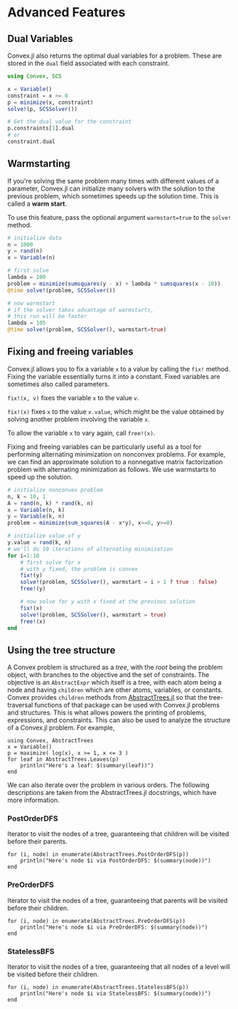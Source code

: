 Advanced Features
=================

Dual Variables
--------------

Convex.jl also returns the optimal dual variables for a problem. These
are stored in the `dual` field associated with each constraint.

```julia
using Convex, SCS

x = Variable()
constraint = x >= 0
p = minimize(x, constraint)
solve!(p, SCSSolver())

# Get the dual value for the constraint
p.constraints[1].dual
# or
constraint.dual
```

Warmstarting
------------

If you're solving the same problem many times with different values of
a parameter, Convex.jl can initialize many solvers with the solution to
the previous problem, which sometimes speeds up the solution time. This
is called a **warm start**.

To use this feature, pass the optional argument
`warmstart=true` to the `solve!` method.

```julia
# initialize data
n = 1000
y = rand(n)
x = Variable(n)

# first solve
lambda = 100
problem = minimize(sumsquares(y - x) + lambda * sumsquares(x - 10))
@time solve!(problem, SCSSolver())

# now warmstart
# if the solver takes advantage of warmstarts, 
# this run will be faster
lambda = 105
@time solve!(problem, SCSSolver(), warmstart=true)
```

Fixing and freeing variables
----------------------------

Convex.jl allows you to fix a variable `x` to a value by
calling the `fix!` method. Fixing the variable essentially
turns it into a constant. Fixed variables are sometimes also called
parameters.

`fix!(x, v)` fixes the variable `x` to the value
`v`.

`fix!(x)` fixes `x` to the value
`x.value`, which might be the value obtained by solving
another problem involving the variable `x`.

To allow the variable `x` to vary again, call
`free!(x)`.

Fixing and freeing variables can be particularly useful as a tool for
performing alternating minimization on nonconvex problems. For example,
we can find an approximate solution to a nonnegative matrix
factorization problem with alternating minimization as follows. We use
warmstarts to speed up the solution.

```julia
# initialize nonconvex problem
n, k = 10, 1
A = rand(n, k) * rand(k, n)
x = Variable(n, k)
y = Variable(k, n)
problem = minimize(sum_squares(A - x*y), x>=0, y>=0)

# initialize value of y
y.value = rand(k, n)
# we'll do 10 iterations of alternating minimization
for i=1:10 
    # first solve for x
    # with y fixed, the problem is convex
    fix!(y)
    solve!(problem, SCSSolver(), warmstart = i > 1 ? true : false)
    free!(y)

    # now solve for y with x fixed at the previous solution
    fix!(x)
    solve!(problem, SCSSolver(), warmstart = true)
    free!(x)
end
```

Using the tree structure
------------------------

A Convex problem is structured as a *tree*, with the *root* being the
problem object, with branches to the objective and the set of constraints.
The objective is an `AbstractExpr` which itself is a tree, with each atom
being a node and having `children` which are other atoms, variables, or
constants. Convex provides `children` methods from
[AbstractTrees.jl](https://github.com/Keno/AbstractTrees.jl) so that the
tree-traversal functions of that package can be used with Convex.jl problems
and structures. This is what allows powers the printing of problems, expressions,
and constraints. This can also be used to analyze the structure of a Convex.jl
problem. For example,

```@repl 1
using Convex, AbstractTrees
x = Variable()
p = maximize( log(x), x >= 1, x <= 3 )
for leaf in AbstractTrees.Leaves(p)
    println("Here's a leaf: $(summary(leaf))")
end
```

We can also iterate over the problem in various orders. The following descriptions
are taken from the AbstractTrees.jl docstrings, which have more information.

### PostOrderDFS

Iterator to visit the nodes of a tree, guaranteeing that children
will be visited before their parents.

```@repl 1
for (i, node) in enumerate(AbstractTrees.PostOrderDFS(p))
    println("Here's node $i via PostOrderDFS: $(summary(node))")
end
```

### PreOrderDFS

Iterator to visit the nodes of a tree, guaranteeing that parents
will be visited before their children.

```@repl 1
for (i, node) in enumerate(AbstractTrees.PreOrderDFS(p))
    println("Here's node $i via PreOrderDFS: $(summary(node))")
end
```

### StatelessBFS

Iterator to visit the nodes of a tree, guaranteeing that all nodes of a level
will be visited before their children.

```@repl 1
for (i, node) in enumerate(AbstractTrees.StatelessBFS(p))
    println("Here's node $i via StatelessBFS: $(summary(node))")
end
```
